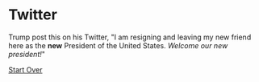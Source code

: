 # Twitter

Trump post this on his Twitter, "I am resigning and leaving my new friend here as the **new** President of the United States. _Welcome our new president!_"

[Start Over](../start/wake-up.md)